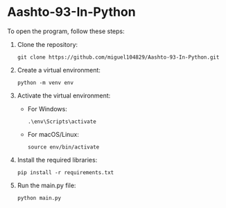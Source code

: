 # Aashto-93-In-Python

To open the program, follow these steps:

1. Clone the repository:
    ```
    git clone https://github.com/miguel104829/Aashto-93-In-Python.git
    ```

2. Create a virtual environment:
    ```
    python -m venv env
    ```

3. Activate the virtual environment:
    - For Windows:
      ```
      .\env\Scripts\activate
      ```
    - For macOS/Linux:
      ```
      source env/bin/activate
      ```

4. Install the required libraries:
    ```
    pip install -r requirements.txt
    ```

5. Run the main.py file:
    ```
    python main.py
    ```